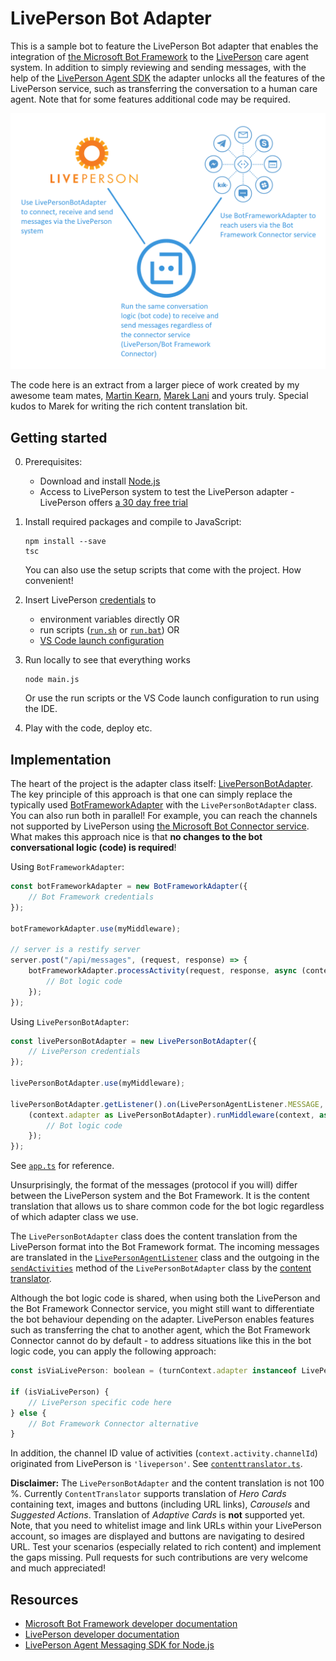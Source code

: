 # LivePerson Bot Adapter #

This is a sample bot to feature the LivePerson Bot adapter that enables the integration of [the Microsoft Bot Framework](https://dev.botframework.com/) to the [LivePerson](https://www.liveperson.com/) care agent system. In addition to simply reviewing and sending messages, with the help of the [LivePerson Agent SDK](https://github.com/LivePersonInc/node-agent-sdk) the adapter unlocks all the features of the LivePerson service, such as transferring the conversation to a human care agent. Note that for some features additional code may be required.

![LivePerson Bot Adapter overview](/doc/liveperson-bot-adapter-overview.png)

The code here is an extract from a larger piece of work created by my awesome team mates, [Martin Kearn](https://github.com/martinkearn), [Marek Lani](https://github.com/MarekLani) and yours truly. Special kudos to Marek for writing the rich content translation bit.

## Getting started ##

0. Prerequisites:
    * Download and install [Node.js](https://nodejs.org/en/download/)
    * Access to LivePerson system to test the LivePerson adapter - LivePerson offers [a 30 day free trial](https://register.liveperson.com/product/233)
1. Install required packages and compile to JavaScript:

    ```
    npm install --save
    tsc
    ```
    
    You can also use the setup scripts that come with the project. How convenient!

2. Insert LivePerson [credentials](https://github.com/tompaana/liveperson-bot-adapter/blob/ac3d18aa743fbd80e37d6e950935f88eb41ef114/src/app.ts#L60) to
    * environment variables directly OR
    * run scripts ([`run.sh`](/run.sh) or [`run.bat`](/run.bat)) OR
    * [VS Code launch configuration](/.vscode/launch.json)

3. Run locally to see that everything works

    ```
    node main.js
    ```
    
    Or use the run scripts or the VS Code launch configuration to run using the IDE.

4. Play with the code, deploy etc.

## Implementation ##

The heart of the project is the adapter class itself: [LivePersonBotAdapter](/src/liveperson/livepersonbotadapter.ts). The key principle of this approach is that one can simply replace the typically used [BotFrameworkAdapter](https://docs.microsoft.com/en-us/javascript/api/botbuilder/botframeworkadapter?view=botbuilder-ts-latest) with the `LivePersonBotAdapter` class. You can also run both in parallel! For example, you can reach the channels not supported by LivePerson using [the Microsoft Bot Connector service](https://docs.microsoft.com/en-us/azure/bot-service/bot-service-manage-channels?view=azure-bot-service-4.0). What makes this approach nice is that **no changes to the bot conversational logic (code) is required**!

Using `BotFrameworkAdapter`:

```js
const botFrameworkAdapter = new BotFrameworkAdapter({ 
    // Bot Framework credentials
});

botFrameworkAdapter.use(myMiddleware);

// server is a restify server
server.post("/api/messages", (request, response) => {
    botFrameworkAdapter.processActivity(request, response, async (context) => {
        // Bot logic code
    });
});
```

Using `LivePersonBotAdapter`:

```js
const livePersonBotAdapter = new LivePersonBotAdapter({
    // LivePerson credentials
});

livePersonBotAdapter.use(myMiddleware);

livePersonBotAdapter.getListener().on(LivePersonAgentListener.MESSAGE, async (context) => {
    (context.adapter as LivePersonBotAdapter).runMiddleware(context, async (context) => {
        // Bot logic code
    });
});
```

See [`app.ts`](/src/app.ts) for reference.

Unsurprisingly, the format of the messages (protocol if you will) differ between the LivePerson system and the Bot Framework. It is the content translation that allows us to share common code for the bot logic regardless of which adapter class we use.

The `LivePersonBotAdapter` class does the content translation from the LivePerson format into the
Bot Framework format. The incoming messages are translated in the [`LivePersonAgentListener`](/src/liveperson/livepersonagentlistener.ts) class and the outgoing in the [`sendActivities`](https://github.com/tompaana/liveperson-bot-adapter/blob/4273c6e0037d006ead7283e6923bda753c6e7e03/src/liveperson/livepersonbotadapter.ts#L63) method of the `LivePersonBotAdapter` class by the [content translator](/src/liveperson/contenttranslator.ts).

Although the bot logic code is shared, when using both the LivePerson and the Bot Framework
Connector service, you might still want to differentiate the bot behaviour depending on the adapter.
LivePerson enables features such as transferring the chat to another agent, which the Bot Framework
Connector cannot do by default - to address situations like this in the bot logic code, you can
apply the following approach:

```js
const isViaLivePerson: boolean = (turnContext.adapter instanceof LivePersonBotAdapter);

if (isViaLivePerson) {
    // LivePerson specific code here
} else {
    // Bot Framework Connector alternative
}
```

In addition, the channel ID value of activities (`context.activity.channelId`) originated from
LivePerson is `'liveperson'`. See [`contenttranslator.ts`](/src/liveperson/contenttranslator.ts).

**Disclaimer:** The `LivePersonBotAdapter` and the content translation is not 100 %. Currently  `ContentTranslator` supports translation of *Hero Cards* containing text, images and buttons (including URL links), *Carousels* and *Suggested Actions*. Translation of *Adaptive Cards* is **not** supported yet. Note, that you need to whitelist image and link URLs within your LivePerson account, so images are displayed and buttons are navigating to desired URL. Test your scenarios (especially related to rich content) and implement the gaps missing. Pull requests for such contributions are very welcome and much appreciated!

## Resources ##

* [Microsoft Bot Framework developer documentation](https://dev.botframework.com/)
* [LivePerson developer documentation](https://developers.liveperson.com/)
* [LivePerson Agent Messaging SDK for Node.js](https://github.com/LivePersonInc/node-agent-sdk)
